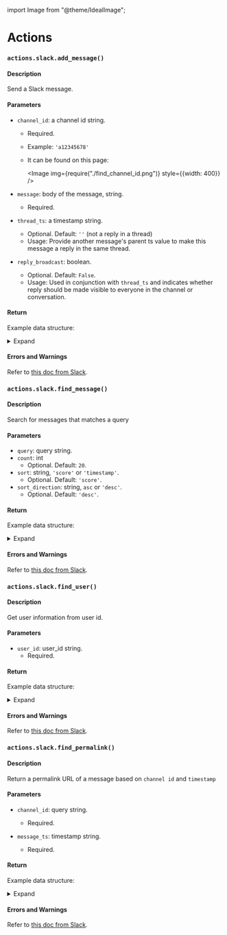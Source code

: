 import Image from "@theme/IdealImage";

# Actions

### `actions.slack.add_message()`

#### Description

Send a Slack message.

#### Parameters

-   `channel_id`: a channel id string.

    -   Required.
    -   Example: `'a12345678'`
    -   It can be found on this page:

        <Image img={require("./find_channel_id.png")} style={{width: 400}} />

-   `message`: body of the message, string.
    -   Required.
-   `thread_ts`: a timestamp string.
    -   Optional. Default: `''` (not a reply in a thread)
    -   Usage: Provide another message's parent ts value to make this message a reply in the same thread.
-   `reply_broadcast`: boolean.
    -   Optional. Default: `False`.
    -   Usage: Used in conjunction with `thread_ts` and indicates whether reply should be made visible to everyone in the channel or conversation.

<!-- - icon_emoji: str = '',
- icon_url: str = '' -->

#### Return

Example data structure:

<details><summary>Expand</summary>
<p>

```json
{
    "ok": true,
    "channel": "C123ABC456",
    "ts": "1503435956.000247",
    "message": {
        "text": "Here's a message for you",
        "username": "ecto1",
        "bot_id": "B123ABC456",
        "attachments": [
            {
                "text": "This is an attachment",
                "id": 1,
                "fallback": "This is an attachment's fallback"
            }
        ],
        "type": "message",
        "subtype": "bot_message",
        "ts": "1503435956.000247"
    }
}
```

</p>
</details>

#### Errors and Warnings

Refer to [this doc from Slack](https://api.slack.com/methods/chat.postMessage#errors).

### `actions.slack.find_message()`

#### Description

Search for messages that matches a query

#### Parameters

-   `query`: query string.
-   `count`: int
    -   Optional. Default: `20`.
-   `sort`: string, `'score'` or `'timestamp'`.
    -   Optional. Default: `'score'`.
-   `sort_direction`: string, `asc` or `'desc'`.
    -   Optional. Default: `'desc'`.

#### Return

Example data structure:

<details><summary>Expand</summary>
<p>

```json
{
    "messages": {
        "matches": [
            {
                "channel": {
                    "id": "C12345678",
                    "is_ext_shared": false,
                    "is_mpim": false,
                    "is_org_shared": false,
                    "is_pending_ext_shared": false,
                    "is_private": false,
                    "is_shared": false,
                    "name": "general",
                    "pending_shared": []
                },
                "iid": "cb64bdaa-c1e8-4631-8a91-0f78080113e9",
                "permalink": "https://hitchhikers.slack.com/archives/C12345678/p1508284197000015",
                "team": "T12345678",
                "text": "The meaning of life the universe and everything is 42.",
                "ts": "1508284197.000015",
                "type": "message",
                "user": "U2U85N1RV",
                "username": "roach"
            },
            {
                "channel": {
                    "id": "C12345678",
                    "is_ext_shared": false,
                    "is_mpim": false,
                    "is_org_shared": false,
                    "is_pending_ext_shared": false,
                    "is_private": false,
                    "is_shared": false,
                    "name": "random",
                    "pending_shared": []
                },
                "iid": "9a00d3c9-bd2d-45b0-988b-6cff99ae2a90",
                "permalink": "https://hitchhikers.slack.com/archives/C12345678/p1508795665000236",
                "team": "T12345678",
                "text": "The meaning of life the universe and everything is 101010",
                "ts": "1508795665.000236",
                "type": "message",
                "user": "",
                "username": "robot overlord"
            }
        ],
        "pagination": {
            "first": 1,
            "last": 2,
            "page": 1,
            "page_count": 1,
            "per_page": 20,
            "total_count": 2
        },
        "paging": {
            "count": 20,
            "page": 1,
            "pages": 1,
            "total": 2
        },
        "total": 2
    },
    "ok": true,
    "query": "The meaning of life the universe and everything"
}
```

</p>
</details>

#### Errors and Warnings

Refer to [this doc from Slack](https://api.slack.com/methods/search.messages#errors).

### `actions.slack.find_user()`

#### Description

Get user information from user id.

#### Parameters

-   `user_id`: user_id string.
    -   Required.

#### Return

Example data structure:

<details><summary>Expand</summary>
<p>

```json
{
    "ok": true,
    "user": {
        "id": "W012A3CDE",
        "team_id": "T012AB3C4",
        "name": "spengler",
        "deleted": false,
        "color": "9f69e7",
        "real_name": "Egon Spengler",
        "tz": "America/Los_Angeles",
        "tz_label": "Pacific Daylight Time",
        "tz_offset": -25200,
        "profile": {
            "avatar_hash": "ge3b51ca72de",
            "status_text": "Print is dead",
            "status_emoji": ":books:",
            "real_name": "Egon Spengler",
            "display_name": "spengler",
            "real_name_normalized": "Egon Spengler",
            "display_name_normalized": "spengler",
            "email": "spengler@ghostbusters.example.com",
            "image_original": "https://.../avatar/e3b51ca72dee4ef87916ae2b9240df50.jpg",
            "image_24": "https://.../avatar/e3b51ca72dee4ef87916ae2b9240df50.jpg",
            "image_32": "https://.../avatar/e3b51ca72dee4ef87916ae2b9240df50.jpg",
            "image_48": "https://.../avatar/e3b51ca72dee4ef87916ae2b9240df50.jpg",
            "image_72": "https://.../avatar/e3b51ca72dee4ef87916ae2b9240df50.jpg",
            "image_192": "https://.../avatar/e3b51ca72dee4ef87916ae2b9240df50.jpg",
            "image_512": "https://.../avatar/e3b51ca72dee4ef87916ae2b9240df50.jpg",
            "team": "T012AB3C4"
        },
        "is_admin": true,
        "is_owner": false,
        "is_primary_owner": false,
        "is_restricted": false,
        "is_ultra_restricted": false,
        "is_bot": false,
        "updated": 1502138686,
        "is_app_user": false,
        "has_2fa": false
    }
}
```

</p>
</details>

#### Errors and Warnings

Refer to [this doc from Slack](https://api.slack.com/methods/users.info#errors).

### `actions.slack.find_permalink()`

#### Description

Return a permalink URL of a message based on `channel id` and `timestamp`

#### Parameters

-   `channel_id`: query string.

    -   Required.

-   `message_ts`: timestamp string.
    -   Required.

#### Return

Example data structure:

<details><summary>Expand</summary>
<p>

```json
{
    "ok": true,
    "channel": "C123ABC456",
    "permalink": "https://ghostbusters.slack.com/archives/C1H9RESGA/p135854651500008"
}
```

</p>
</details>

#### Errors and Warnings

Refer to [this doc from Slack](https://api.slack.com/methods/chat.getPermalink#errors).

<!-- Template

### `querystar.actions.slack.`

#### Description
Get

#### Parameters
- `p`: query string.

#### Return
Example data structure:

<details><summary>Expand</summary>
<p>

```json

```

</p>
</details>

#### Errors and Warnings
Refer to [this doc from Slack](https://api.slack.com/methods/search.messages#errors). -->
